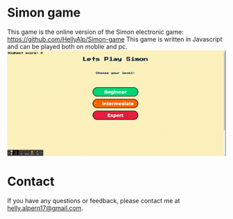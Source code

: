 # Simon game
This game is the online version of the Simon electronic game:
https://github.com/HellyAlp/Simon-game
This game is written in Javascript and can be played both on moblie and pc.
![](https://github.com/HellyAlp/Simon-game/blob/main/Simon.gif)
# Contact
If you have any questions or feedback, please contact me at helly.alpern17@gmail.com.

